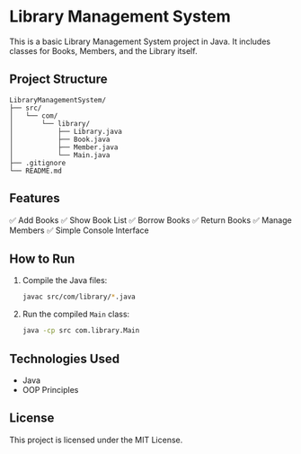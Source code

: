 # Library Management System

This is a basic Library Management System project in Java. It includes classes for Books, Members, and the Library itself.

## Project Structure
```
LibraryManagementSystem/
├── src/
│   └── com/
│       └── library/
│           ├── Library.java
│           ├── Book.java
│           ├── Member.java
│           └── Main.java
├── .gitignore
└── README.md
```

## Features
✅ Add Books
✅ Show Book List
✅ Borrow Books
✅ Return Books
✅ Manage Members
✅ Simple Console Interface

## How to Run

1. Compile the Java files:
    ```sh
    javac src/com/library/*.java
    ```

2. Run the compiled `Main` class:
    ```sh
    java -cp src com.library.Main
    ```

## Technologies Used
- Java
- OOP Principles

## License
This project is licensed under the MIT License.
